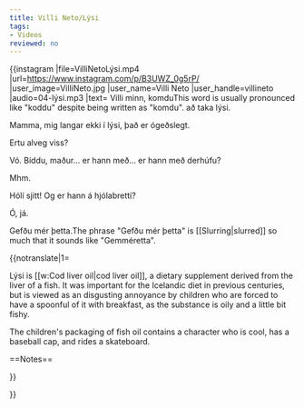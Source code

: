 ```yaml
---
title: Villi Neto/Lýsi
tags:
- Videos
reviewed: no
---
```


{{instagram
|file=VilliNetoLýsi.mp4
|url=https://www.instagram.com/p/B3UWZ_0g5rP/
|user_image=VilliNeto.jpg
|user_name=Villi Neto
|user_handle=villineto
|audio=04-lýsi.mp3
|text=
Villi minn, komdu<note>This word is usually pronounced like "koddu" despite being written as "komdu".</note> að taka lýsi.

Mamma, mig langar ekki í lýsi, það er ógeðslegt.

Ertu alveg viss?

Vó. Bíddu, maður... er hann með... er hann með derhúfu?

Mhm.

Hólí sjitt! Og er hann á hjólabretti?

Ó, já.

Gefðu mér þetta.<note>The phrase "Gefðu mér þetta" is [[Slurring|slurred]] so much that it sounds like "Gemméretta".</note>
</div>

{{notranslate|1=
<div class="video-explanation">
Lýsi is [[w:Cod liver oil|cod liver oil]], a dietary supplement derived from the liver of a fish. It was important for the Icelandic diet in previous centuries, but is viewed as an disgusting annoyance by children who are forced to have a spoonful of it with breakfast, as the substance is oily and a little bit fishy.

The children's packaging of fish oil contains a character who is cool, has a baseball cap, and rides a skateboard.
<div>
==Notes==

}}

}}

